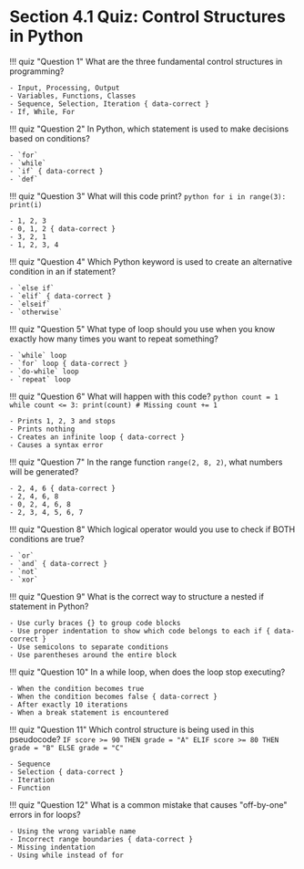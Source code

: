 # Section 4.1 Quiz: Control Structures in Python

!!! quiz "Question 1"
    What are the three fundamental control structures in programming?

    - Input, Processing, Output
    - Variables, Functions, Classes
    - Sequence, Selection, Iteration { data-correct }
    - If, While, For

!!! quiz "Question 2"
    In Python, which statement is used to make decisions based on conditions?

    - `for`
    - `while`
    - `if` { data-correct }
    - `def`

!!! quiz "Question 3"
    What will this code print?
    ```python
    for i in range(3):
        print(i)
    ```

    - 1, 2, 3
    - 0, 1, 2 { data-correct }
    - 3, 2, 1
    - 1, 2, 3, 4

!!! quiz "Question 4"
    Which Python keyword is used to create an alternative condition in an if statement?

    - `else if`
    - `elif` { data-correct }
    - `elseif`
    - `otherwise`

!!! quiz "Question 5"
    What type of loop should you use when you know exactly how many times you want to repeat something?

    - `while` loop
    - `for` loop { data-correct }
    - `do-while` loop
    - `repeat` loop

!!! quiz "Question 6"
    What will happen with this code?
    ```python
    count = 1
    while count <= 3:
        print(count)
        # Missing count += 1
    ```

    - Prints 1, 2, 3 and stops
    - Prints nothing
    - Creates an infinite loop { data-correct }
    - Causes a syntax error

!!! quiz "Question 7"
    In the range function `range(2, 8, 2)`, what numbers will be generated?

    - 2, 4, 6 { data-correct }
    - 2, 4, 6, 8
    - 0, 2, 4, 6, 8
    - 2, 3, 4, 5, 6, 7

!!! quiz "Question 8"
    Which logical operator would you use to check if BOTH conditions are true?

    - `or`
    - `and` { data-correct }
    - `not`
    - `xor`

!!! quiz "Question 9"
    What is the correct way to structure a nested if statement in Python?

    - Use curly braces {} to group code blocks
    - Use proper indentation to show which code belongs to each if { data-correct }
    - Use semicolons to separate conditions
    - Use parentheses around the entire block

!!! quiz "Question 10"
    In a while loop, when does the loop stop executing?

    - When the condition becomes true
    - When the condition becomes false { data-correct }
    - After exactly 10 iterations
    - When a break statement is encountered

!!! quiz "Question 11"
    Which control structure is being used in this pseudocode?
    ```
    IF score >= 90 THEN
        grade = "A"
    ELIF score >= 80 THEN
        grade = "B"
    ELSE
        grade = "C"
    ```

    - Sequence
    - Selection { data-correct }
    - Iteration
    - Function

!!! quiz "Question 12"
    What is a common mistake that causes "off-by-one" errors in for loops?

    - Using the wrong variable name
    - Incorrect range boundaries { data-correct }
    - Missing indentation
    - Using while instead of for
